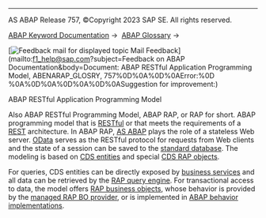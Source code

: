  

* * *

AS ABAP Release 757, ©Copyright 2023 SAP SE. All rights reserved.

[ABAP Keyword Documentation](javascript:call_link\('abenabap.htm'\)) →  [ABAP Glossary](javascript:call_link\('abenabap_glossary.htm'\)) → 

 [![](Mail.gif?object=Mail.gif&sap-language=EN "Feedback mail for displayed topic") Mail Feedback](mailto:f1_help@sap.com?subject=Feedback on ABAP Documentation&body=Document: ABAP RESTful Application Programming Model, ABENARAP_GLOSRY, 757%0D%0A%0D%0AError:%0D
%0A%0D%0A%0D%0A%0D%0ASuggestion for improvement:)

ABAP RESTful Application Programming Model

Also ABAP RESTful Programming Model, ABAP RAP, or RAP for short. ABAP programming model that is [RESTful](javascript:call_link\('abenrestful_glosry.htm'\) "Glossary Entry") or that meets the requirements of a [REST](javascript:call_link\('abenrest_glosry.htm'\) "Glossary Entry") architecture. In ABAP RAP, [AS ABAP](javascript:call_link\('abenas_abap_glosry.htm'\) "Glossary Entry") plays the role of a stateless Web server. [OData](javascript:call_link\('abenodata_glosry.htm'\) "Glossary Entry") serves as the RESTful protocol for requests from Web clients and the state of a session can be saved to the [standard database](javascript:call_link\('abenstandard_db_glosry.htm'\) "Glossary Entry"). The modeling is based on [CDS entities](javascript:call_link\('abencds_entity_glosry.htm'\) "Glossary Entry") and special [CDS RAP objects](javascript:call_link\('abencds_rap_object_glosry.htm'\) "Glossary Entry").

For queries, CDS entities can be directly exposed by [business services](javascript:call_link\('abenbusiness_service_glosry.htm'\) "Glossary Entry") and all data can be retrieved by the [RAP query engine](javascript:call_link\('abenrap_query_engine_glosry.htm'\) "Glossary Entry"). For transactional access to data, the model offers [RAP business objects](javascript:call_link\('abenrap_bo_glosry.htm'\) "Glossary Entry"), whose behavior is provided by the [managed RAP BO provider](javascript:call_link\('abenmanaged_rap_bo_prov_glosry.htm'\) "Glossary Entry"), or is implemented in [ABAP behavior implementations](javascript:call_link\('abenbehavior_implement_glosry.htm'\) "Glossary Entry").